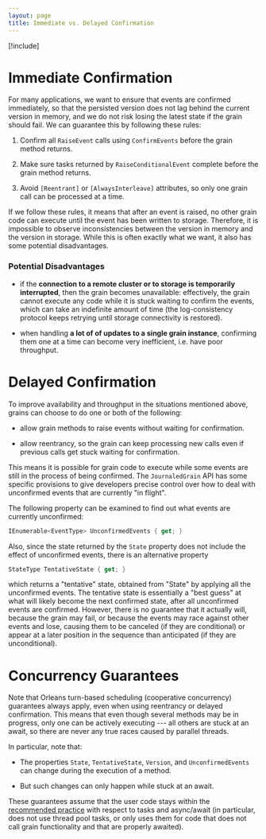 ```yaml
---
layout: page
title: Immediate vs. Delayed Confirmation
---
```


[!include[](../../warning-banner.zh.md)]

# Immediate Confirmation

For many applications, we want to ensure that events are confirmed immediately, so that the persisted version does not lag behind the current version in memory, and we do not risk losing the latest state if the grain should fail. We can guarantee this by following these rules:

1. Confirm all `RaiseEvent` calls using `ConfirmEvents` before the grain method returns.

1. Make sure tasks returned by `RaiseConditionalEvent` complete before the grain method returns.

1. Avoid  `[Reentrant]` or `[AlwaysInterleave]` attributes, so only one grain call can be processed at a time.

If we follow these rules, it means that after an event is raised, no other grain code can execute until the event has been written to storage. Therefore, it is impossible to observe inconsistencies between the version in memory and the version in storage. While this is often exactly what we want, it also has some potential disadvantages.


### Potential Disadvantages 

* if the **connection to a remote cluster or to storage is temporarily interrupted**, then the grain becomes unavailable: effectively, the grain cannot execute any code while it is stuck waiting to confirm the events, which can take an indefinite amount of time (the log-consistency protocol keeps retrying until storage connectivity is restored).

* when handling **a lot of of updates to a single grain instance**, confirming them one at a time can become very inefficient, i.e. have poor throughput.


# Delayed Confirmation

To improve availability and throughput in the situations mentioned above, grains can choose to do one or both of the following:

* allow grain methods to raise events without waiting for confirmation. 

* allow reentrancy, so the grain can keep processing new calls even if previous calls get stuck waiting for confirmation.

This means it is possible for grain code to execute while some events are still in the process of being confirmed. The `JournaledGrain` API has some specific provisions to give developers precise control over how to deal with unconfirmed events that are currently "in flight".

The following property can be examined to find out what events are currently unconfirmed:

```csharp
IEnumerable<EventType> UnconfirmedEvents { get; }
```
Also, since the state returned by the `State` property does not include the effect of unconfirmed events, there is an alternative property 

```csharp
StateType TentativeState { get; }
```

which returns a "tentative" state, obtained from "State" by applying all the unconfirmed events. The tentative state is essentially a "best guess" at what will likely become the next confirmed state, after all unconfirmed events are confirmed. However, there is no guarantee that it actually will, because the grain may fail, or because the events may race against other events and lose, causing them to be canceled (if they are conditional) or appear at a later position in the sequence than anticipated (if they are unconditional). 

# Concurrency Guarantees

Note that Orleans turn-based scheduling (cooperative concurrency) guarantees always apply, even when using reentrancy or delayed confirmation. This means that even though several methods may be in progress, only one can be actively executing --- all others are stuck at an await, so there are never any true races caused by parallel threads. 

In particular, note that:

- The properties `State`, `TentativeState`, `Version`, and `UnconfirmedEvents` can change during the execution of a  method.

- But such changes can only happen while stuck at an await.

These guarantees assume that the user code stays within the [recommended practice](../Advanced-Concepts/External-Tasks-and-Grains.md) with respect to tasks and async/await (in particular, does not use thread pool tasks, or only uses them for code that does not call grain functionality and that are properly awaited).  
